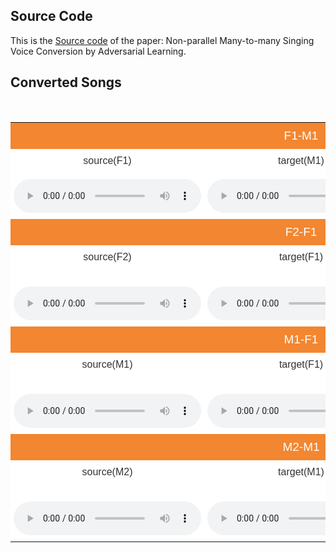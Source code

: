 ## Source Code
This is the [Source code](https://github.com/hujinsen/MSVC-GAN) of the paper: Non-parallel Many-to-many Singing Voice Conversion by Adversarial Learning.

## Converted Songs
<div>

<style type="text/css">
.tg  {border-collapse:collapse;border-spacing:0;border-color:#aaa;width: auto}
.tg td{font-family:Arial, sans-serif;font-size:16px;padding:10px 5px;border-style:solid;border-width:0px;overflow:hidden;word-break:normal;border-color:#aaa;color:#333;background-color:#fff;}
.tg th{font-family:Arial, sans-serif;font-size:19px;font-weight:normal;padding:10px 5px;border-style:solid;border-width:0px;overflow:hidden;word-break:normal;border-color:#aaa;color:#fff;background-color:#f38630;}
.tg .tg-s6z2{text-align:center}
</style>

<table class="tg">
  <tr>
    <th class="tg-s6z2" colspan="3">F1-M1</th>
  </tr>
  <tr>
    <td class="tg-s6z2">source(F1)</td>
    <td class="tg-s6z2">target(M1)</td>
    <td class="tg-s6z2">converted</td>
  </tr>
  <tr>
    <td class="tg-s6z2">
    <audio controls="controls">
<source type="audio/wav" src="assets/f1-m1/爱上你的悲剧-f1.wav"></source>
    </td>
    <td class="tg-s6z2">
    <audio controls="controls">
<source type="audio/wav" src="assets/f1-m1/冲动的惩罚-m1.wav"></source>
    </td>
    <td class="tg-s6z2">
    <audio controls="controls">
<source type="audio/wav" src="assets/f1-m1/爱上你的悲剧-f1-m1.wav"></source>
    </td>
  </tr>
 


<tr>
​    <th class="tg-s6z2" colspan="3">F2-F1</th>
  </tr>
  <tr>
​    <td class="tg-s6z2">source(F2)</td>
​    <td class="tg-s6z2">target(F1)</td>
​    <td class="tg-s6z2">converted</td>
  </tr>
  <tr>
​    <td class="tg-s6z2">
​    <audio controls="controls">
<source type="audio/wav" src="assets/f2-f1/昨夜星辰f2.wav"></source>
​    </td>
​    <td class="tg-s6z2">
​    <audio controls="controls">
<source type="audio/wav" src="assets/f2-f1/给电影人的情书.wav"></source>
​    </td>
​    <td class="tg-s6z2">
​    <audio controls="controls">
<source type="audio/wav" src="assets/f2-f1/昨夜星辰f2-f1.wav"></source>
​    </td>
  </tr>



 <tr>
​    <th class="tg-s6z2" colspan="3">M1-F1</th>
  </tr>
  <tr>
​    <td class="tg-s6z2">source(M1)</td>
​    <td class="tg-s6z2">target(F1)</td>
​    <td class="tg-s6z2">converted</td>
  </tr>
  <tr>
​    <td class="tg-s6z2">
​    <audio controls="controls">
<source type="audio/wav" src="assets/m1-f1/敖包相会-m1.wav"></source>
​    </td>
​    <td class="tg-s6z2">
​    <audio controls="controls">
<source type="audio/wav" src="assets/m1-f1/春风吻上我的脸-f1.wav"></source>
​    </td>
​    <td class="tg-s6z2">
​    <audio controls="controls">
<source type="audio/wav" src="assets/m1-f1/敖包相会-m1-f1.wav"></source>
​    </td>
  </tr>




<tr>
​    <th class="tg-s6z2" colspan="3">M2-M1</th>
  </tr>
  <tr>
​    <td class="tg-s6z2">source(M2)</td>
​    <td class="tg-s6z2">target(M1)</td>
​    <td class="tg-s6z2">converted</td>
  </tr>
  <tr>
​    <td class="tg-s6z2">
​    <audio controls="controls">
<source type="audio/wav" src="assets/m2-m1/今天-m2.wav"></source>
​    </td>
​    <td class="tg-s6z2">
​    <audio controls="controls">
<source type="audio/wav" src="assets/m2-m1/2002年的第一场雪-m1.wav"></source>
​    </td>
​    <td class="tg-s6z2">
​    <audio controls="controls">
<source type="audio/wav" src="assets/m2-m1/今天-m2-m1.wav"></source>
​    </td>
  </tr>



</table> 




</div>

